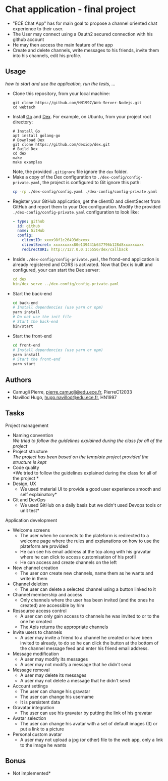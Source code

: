 
# Chat application - final project

 * "ECE Chat App" has for main goal to propose a channel oriented chat experience to their user.
 *  The User may connect using a Oauth2 secured connection with his github account 
 *  He may then access the main feature of the app 
 *  Create and delete channels, write messages to his friends, invite them into his channels, edit his profile.

 
 
## Usage

*how to start and use the application, run the tests, ...*

* Clone this repository, from your local machine:
  ```
  git clone https://github.com/HN1997/Web-Server-Nodejs.git
  cd webtech
  ```
* Install [Go](https://golang.org/) and [Dex](https://dexidp.io/docs/getting-started/). For example, on Ubuntu, from your project root directory:   
  ```
  # Install Go
  apt install golang-go
  # Download Dex
  git clone https://github.com/dexidp/dex.git
  # Build Dex
  cd dex
  make
  make examples
  ```
  Note, the provided `.gitignore` file ignore the `dex` folder.
* Make a copy of the Dex configuration to `./dex-config/config-private.yaml`, the project is configured to Git ignore this path:
  ```bash
  cp -rp ./dex-config/config.yaml ./dex-config/config-private.yaml
  ```
* Register your GitHub application, get the clientID and clientSecret from GitHub and report them to your Dex configuration. Modify the provided `./dex-config/config-private.yaml` configuration to look like:
  ```yaml
  - type: github
    id: github
    name: GitHub
    config:
      clientID: xxxx98f1c26493dbxxxx
      clientSecret: xxxxxxxxx80e139441b637796b128d8xxxxxxxxx
      redirectURI: http://127.0.0.1:5556/dex/callback
  ```
* Inside `./dex-config/config-private.yaml`, the frond-end application is already registered and CORS is activated. Now that Dex is built and configured, your can start the Dex server:
  ```yaml
  cd dex
  bin/dex serve ../dex-config/config-private.yaml
  ```
* Start the back-end
  ```bash
  cd back-end
  # Install dependencies (use yarn or npm)
  yarn install
  # Do not use the init file
  # Start the back-end
  bin/start
  ```
* Start the front-end
  ```bash
  cd front-end
  # Install dependencies (use yarn or npm)
  yarn install
  # Start the front-end
  yarn start
  ```

## Authors

* Camugli Pierre, pierre.camugli@edu.ece.fr, PierreC12033
* Navillod Hugo, hugo.navillod@edu.ece.fr, HN1997

## Tasks

Project management

* Naming convention   
  *We tried to follow the guidelines explained during the class for all of the project*
* Project structure   
  *The project has been based on the template project provided the structure is kept*
* Code quality   
  *We tried to follow the guidelines explained during the class for all of the project *
* Design, UX   
  * We used meterial UI to provide a good user experience smooth and self explainatory*
* Git and DevOps   
  * We used GitHub on a daily basis but we didn't used Devops tools or unit test*

Application development

* Welcome screens   
  * The user when he connects to the plateform is redirected to a welcome page where the rules and explanations on how to use the plateform are provided
  * He can see his email address at the top along with his gravatar where he can click to access customisation of his profil
  * He can access and create channels on the left
* New channel creation   
  * The user _can_ create new channels, name them as he wants and write in them
* Channel deletion
  * The user can delete a selected channel using a button linked to it 
* Channel membership and access   
  * Only channels where the user has been invited (and the ones he created) are accessible by him
* Ressource access control   
  * A user can only gain access to channels he was invited to or to the one he created
  * The Apis returns the appropriate channels  
* Invite users to channels   
  * A user may invite a friend to a channel he created or have been invited to already, to do so he can click the button at the bottom of the channel message feed and enter his friend email address.
* Message modification   
  * A user may modify its messages
  * A user may not modify a message that he didn't send
* Message removal   
  * A user may delete its messages
  * A user may not delete a message that he didn't send
* Account settings   
  * The user can change his gravatar 
  * The user can change his username 
  * It is persistent data
* Gravatar integration   
  * The user can use his gravatar by putting the link of his gravatar
* Avatar selection   
  * The user can change his avatar with a set of default images (3) or put a link to a picture
* Personal custom avatar   
  * A user may not upload a jpg (or other) file to the web app, only a link to the image he wants 

## Bonus

* Not implemented*

